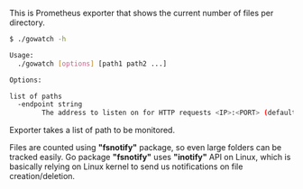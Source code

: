 
This is Prometheus exporter that shows the current number of files per directory.


```bash
$ ./gowatch -h

Usage:
  ./gowatch [options] [path1 path2 ...]

Options:

list of paths
  -endpoint string
    	The address to listen on for HTTP requests <IP>:<PORT> (default "localhost:8800")
```

Exporter takes a list of path to be monitored.

Files are counted using __"fsnotify"__ package, so even large folders can be tracked easily.
Go package __"fsnotify"__ uses __"inotify"__ API on Linux, which is basically relying on Linux kernel to send us notifications on file creation/deletion.


